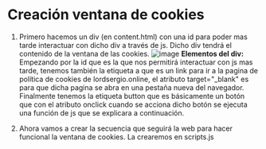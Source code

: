 # Creación ventana de cookies

 1. Primero hacemos un div (en content.html) con una id para poder mas tarde interactuar con dicho div a través de js. Dicho div tendrá el contenido de la ventana de las cookies.   ![image](https://user-images.githubusercontent.com/73952835/162231331-77682710-081e-4c91-b29f-88a2f734a2d1.png)
  **Elementos del div:**
  Empezando por la id que es la que nos permitirá interactuar con js mas tarde, tenemos también la etiqueta a que es un link para ir a la pagina de política de cookies de lordsergio.online, el atributo target="_blank" es para que dicha pagina se abra en una pestaña nueva del navegador.
  Finalmente tenemos la etiqueta button que es básicamente un botón que con el atributo onclick cuando se acciona dicho botón se ejecuta una función de js que se explicara a continuación.

 2. Ahora vamos a crear la secuencia que seguirá la web para hacer funcional la ventana de cookies. La crearemos en scripts.js

